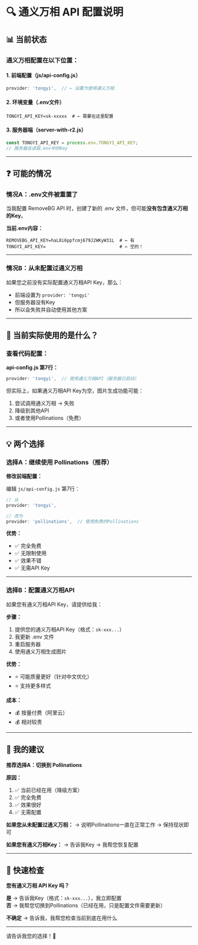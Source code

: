 # 🔍 通义万相 API 配置说明

## 📊 当前状态

### **通义万相配置在以下位置：**

#### 1. **前端配置（js/api-config.js）**
```javascript
provider: 'tongyi',  // ← 设置为使用通义万相
```

#### 2. **环境变量（.env文件）**
```env
TONGYI_API_KEY=sk-xxxxx  # ← 需要在这里配置
```

#### 3. **服务器端（server-with-r2.js）**
```javascript
const TONGYI_API_KEY = process.env.TONGYI_API_KEY;
// 服务器会读取.env中的Key
```

---

## ❓ 可能的情况

### **情况A：.env文件被重置了**

当我配置 RemoveBG API 时，创建了新的 .env 文件，但可能**没有包含通义万相的Key**。

**当前.env内容：**
```env
REMOVEBG_API_KEY=haL8i6ppfcmj679J2WKyW31L  # ← 有
TONGYI_API_KEY=                            # ← 空的！
```

---

### **情况B：从未配置过通义万相**

如果您之前没有实际配置通义万相API Key，那么：
- 前端设置为 `provider: 'tongyi'`
- 但服务器没有Key
- 所以会失败并自动使用其他方案

---

## 🎯 当前实际使用的是什么？

### **查看代码配置：**

**api-config.js 第7行：**
```javascript
provider: 'tongyi',  // 使用通义万相API（服务器已启动）
```

但实际上，如果通义万相API Key为空，图片生成功能可能：
1. 尝试调用通义万相 → 失败
2. 降级到其他API
3. 或者使用Pollinations（免费）

---

## 💡 两个选择

### **选择A：继续使用 Pollinations（推荐）**

**修改前端配置：**

编辑 `js/api-config.js` 第7行：
```javascript
// 从
provider: 'tongyi',

// 改为
provider: 'pollinations',  // 使用免费的Pollinations
```

**优势：**
- ✅ 完全免费
- ✅ 无限制使用
- ✅ 效果不错
- ✅ 无需API Key

---

### **选择B：配置通义万相API**

如果您有通义万相API Key，请提供给我：

**步骤：**
1. 提供您的通义万相API Key（格式：`sk-xxx...`）
2. 我更新 .env 文件
3. 重启服务器
4. 使用通义万相生成图片

**优势：**
- ⭐ 可能质量更好（针对中文优化）
- ⭐ 支持更多样式

**成本：**
- 💰 按量付费（阿里云）
- 💰 相对较贵

---

## 🤔 我的建议

**推荐选择A：切换到 Pollinations**

**原因：**
1. ✅ 当前已经在用（降级方案）
2. ✅ 完全免费
3. ✅ 效果很好
4. ✅ 无需配置

**如果您从未配置过通义万相：**
→ 说明Pollinations一直在正常工作
→ 保持现状即可

**如果您有通义万相Key：**
→ 告诉我Key
→ 我帮您恢复配置

---

## 📝 快速检查

**您有通义万相 API Key 吗？**

**是** → 告诉我Key（格式：`sk-xxx...`），我立即配置  
**否** → 我帮您切换到Pollinations（已经在用，只是配置文件需要更新）

**不确定** → 告诉我，我帮您检查当前到底在用什么

---

请告诉我您的选择！🎯

